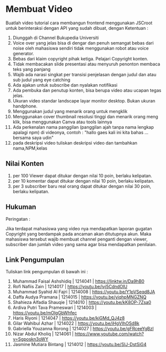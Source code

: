 # Membuat Video

Buatlah video tutorial cara membangun frontend menggunakan JSCroot untuk berinteraksi dengan API yang sudah dibuat, dengan Ketentuan :

1. Diunggah di Channel Bukupedia Universiti
2. Voice over yang jelas bisa di dengar dan penuh semangat bebas dari noise oleh mahasiswa sendiri tidak menggunakan robot atau voice generator.
3. Bebas dari klaim copyright pihak ketiga. Pelajari Copyright konten.
4. Tidak membacakan slide presentasi atau menyuruh penonton membaca teks yang panjang
5. Wajib ada narasi singkat per transisi penjelasan dengan judul dan atau sub judul yang eye catching
6. Ada ajakan untuk subscribe dan nyalakan notifikasi
7. Ada pembuka dan penutup konten, bisa berupa video atau ucapan tegas jelas.
8. Ukuran video standar landscape layar monitor desktop. Bukan ukuran handphone.
9. Menggunakan judul yang menarik orang untuk mengklik
10. Menggunakan cover thumbnail resolusi tinggi dan menarik orang meng klik, bisa menggunakan Canva atau tools lainnya
11. Ada perkenalan nama panggilan (panggilan ajah tanpa nama lengkap apalagi npm) di videonya, contoh : "hallo gaes kali ini kita bahas ... bersama saya udin"
12. pada deskripsi video tuliskan deskripsi video dan tambahkan nama,NPM,kelas

## Nilai Konten

1. per 100 Viewer dapat ditukar dengan nilai 10 poin, berlaku kelipatan.
2. per 10 komentar dapat ditukar dengan nilai 10 poin, berlaku kelipatan.
3. per 3 subscriber baru real orang dapat ditukar dengan nilai 30 poin, berlaku kelipatan.

## Hukuman

Peringatan :

Jika terdapat mahasiswa yang video nya mendapatkan laporan gugatan Copyright yang berdampak pada ancaman akan ditutupnya akun. Maka mahasiswa tersebut wajib membuat channel penganti dengan viewer, subscriber dan jumlah video yang sama agar bisa mendapatkan penilaian.

## Link Pengumpulan

Tuliskan link pengumpulan di bawah ini :

1. Muhammad Faisal Ashshidiq | 1214041 | https://linktw.in/Da9hB0
2. Rofi Nafiis Zain | 1214017 | https://youtu.be/jvj5CdndOIU
3. Muhammad Syahid Al Fajri | 1214008 | https://youtu.be/Y1pVSeqd8JA
4. Daffa Audya Pramana | 1214015 | https://youtu.be/yiqhpMNGZNQ
5. Shahieza Alfadia Shauqie | 1214010 | https://youtu.be/kK8OP-7Zsa0
6. Ardiva Putri Tava Prameswari | 1214003 | https://youtu.be/mOlgGbWhfec
7. Haris Riyoni | 1214047 | https://youtu.be/kiGMd_QJ4z8
8. Gilar Wahibul Azhar | 1214022 | https://youtu.be/iHgVIhOSd8k
9. Gabriella Youzanna Rorong | 1214027 | https://youtu.be/gFRceeYgBzI
10. Nizar Abdul Kholiq | 1214061 | https://www.youtube.com/watch?v=Sgposkn3oWY
11. Jasmine Mutiara Bintang | 1214012 | https://youtu.be/SIJ-DstSiG4
